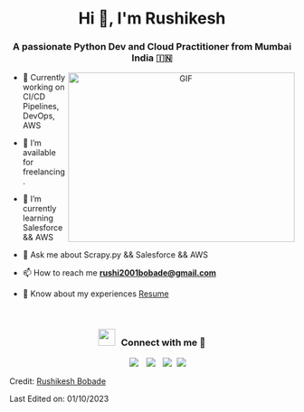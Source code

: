 <h1 align="center">Hi 👋, I'm Rushikesh</h1>
<h3 align="center">A passionate Python Dev and Cloud Practitioner from Mumbai India &#127470;&#127475</h3>





<a target="_blank" align="center">
  <img align="right" top="500" height="300" width="400" alt="GIF" src="https://media.giphy.com/media/SWoSkN6DxTszqIKEqv/giphy.gif">
</a>


- 🌱 Currently working on CI/CD Pipelines, DevOps, AWS

- 🤝 I’m available for freelancing.

- 🌱 I’m currently learning Salesforce && AWS

- 💬 Ask me about Scrapy.py && Salesforce && AWS

- 📫 How to reach me **rushi2001bobade@gmail.com**

- 📄 Know about my experiences <a href="https://drive.google.com/file/d/1ldBDBN8ia3L9PdTwKr2cPhgSfmQ2MsxU/view?usp=sharing" target="blank">Resume</a>
<br/>
<h3 align="center" > <img src="https://media.giphy.com/media/iY8CRBdQXODJSCERIr/giphy.gif" width="30" height="30" style="margin-right: 10px;">Connect with me 🤝 </h3>

<p align="center">

 <div align="center"  class="icons-social" style="margin-left: 10px;">
        <a style="margin-left: 10px;"  target="_blank" href="https://www.linkedin.com/in/rushikesh-bobade-82032315a/">
			<img src="https://img.icons8.com/doodle/40/000000/linkedin--v2.png"></a>
        <a style="margin-left: 10px;" target="_blank" href="https://github.com/itsRushikesh">
		<img src="https://img.icons8.com/doodle/40/000000/github--v1.png"></a>
        <a style="margin-left: 10px;" target="_blank" href="https://www.instagram.com/rushikeshxbobade/">
			<img src="https://img.icons8.com/doodle/40/000000/instagram-new--v2.png"></a>
		<a style="margin-left: 5px;" target="_blank" href="https://drive.google.com/file/d/1ldBDBN8ia3L9PdTwKr2cPhgSfmQ2MsxU/view?usp=sharinghttps://drive.google.com/file/d/1ldBDBN8ia3L9PdTwKr2cPhgSfmQ2MsxU/view?usp=sharing">
					<img src="https://img.icons8.com/plasticine/0.5x/resume.png" ></a>
      </div>

</p>



Credit: [Rushikesh Bobade](https://github.com/itsRushikesh)

Last Edited on: 01/10/2023
